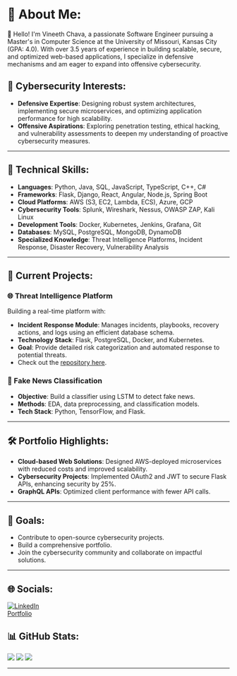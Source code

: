 # 💫 About Me:
👋 Hello! I'm Vineeth Chava, a passionate Software Engineer pursuing a Master's in Computer Science at the University of Missouri, Kansas City (GPA: 4.0). With over 3.5 years of experience in building scalable, secure, and optimized web-based applications, I specialize in defensive mechanisms and am eager to expand into offensive cybersecurity.

## 🔐 Cybersecurity Interests:
- **Defensive Expertise**: Designing robust system architectures, implementing secure microservices, and optimizing application performance for high scalability.
- **Offensive Aspirations**: Exploring penetration testing, ethical hacking, and vulnerability assessments to deepen my understanding of proactive cybersecurity measures.

---

## 🔧 Technical Skills:
- **Languages**: Python, Java, SQL, JavaScript, TypeScript, C++, C#
- **Frameworks**: Flask, Django, React, Angular, Node.js, Spring Boot
- **Cloud Platforms**: AWS (S3, EC2, Lambda, ECS), Azure, GCP
- **Cybersecurity Tools**: Splunk, Wireshark, Nessus, OWASP ZAP, Kali Linux
- **Development Tools**: Docker, Kubernetes, Jenkins, Grafana, Git
- **Databases**: MySQL, PostgreSQL, MongoDB, DynamoDB
- **Specialized Knowledge**: Threat Intelligence Platforms, Incident Response, Disaster Recovery, Vulnerability Analysis

---

## 🚀 Current Projects:
### 🌐 Threat Intelligence Platform
Building a real-time platform with:
- **Incident Response Module**: Manages incidents, playbooks, recovery actions, and logs using an efficient database schema.
- **Technology Stack**: Flask, PostgreSQL, Docker, and Kubernetes.
- **Goal**: Provide detailed risk categorization and automated response to potential threats.
- Check out the [repository here](https://github.com/RTTIP/real_time_threat_intelligence/tree/Incident-Response%2C-Disaster-Recovery%2C-and-Business-Continuity).

### 📰 Fake News Classification
- **Objective**: Build a classifier using LSTM to detect fake news.
- **Methods**: EDA, data preprocessing, and classification models.
- **Tech Stack**: Python, TensorFlow, and Flask.

---

## 🛠️ Portfolio Highlights:
- **Cloud-based Web Solutions**: Designed AWS-deployed microservices with reduced costs and improved scalability.
- **Cybersecurity Projects**: Implemented OAuth2 and JWT to secure Flask APIs, enhancing security by 25%.
- **GraphQL APIs**: Optimized client performance with fewer API calls.

---

## 🌟 Goals:
- Contribute to open-source cybersecurity projects.
- Build a comprehensive portfolio.
- Join the cybersecurity community and collaborate on impactful solutions.

---

## 🌐 Socials:
[![LinkedIn](https://img.shields.io/badge/LinkedIn-%230077B5.svg?logo=linkedin&logoColor=white)](https://linkedin.com/in/chavavineeth)  
[Portfolio](https://vineethchava.github.io/vineethchava-portfolio)

## 📊 GitHub Stats:
![](https://github-readme-stats.vercel.app/api?username=vineethchava&theme=dark&hide_border=false&include_all_commits=true&count_private=true)
![](https://github-readme-streak-stats.herokuapp.com/?user=vineethchava&theme=dark&hide_border=false)
![](https://github-readme-stats.vercel.app/api/top-langs/?username=vineethchava&theme=dark&hide_border=false&include_all_commits=true&count_private=true&layout=compact)

---
